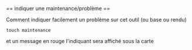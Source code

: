 == indiquer une maintenance/problème ==

Comment indiquer facilement un problème sur cet outil (ou base ou rendu)

``
touch maintenance
``

et un message en rouge l'indiquant sera affiché sous la carte

